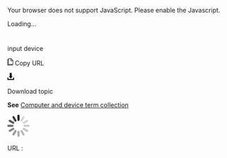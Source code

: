 Your browser does not support JavaScript. Please enable the Javascript.

Loading...

# 

input device

![Copy URL](input-device_files/Copy.png)
Copy URL

![Download](input-device_files/Download.png)

Download topic

**See** [Computer and device term collection](https://worldready.cloudapp.net/Styleguide/Read?id=2700&topicid=26597)

![In progress](input-device_files/activity-large.gif)

URL :
